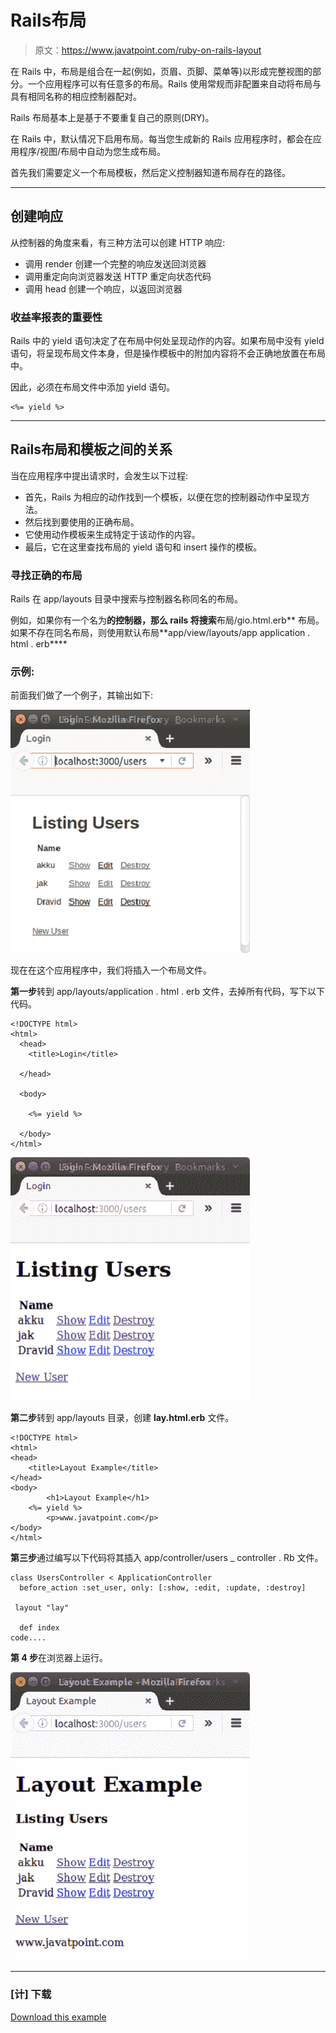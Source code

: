 # Rails布局

> 原文：<https://www.javatpoint.com/ruby-on-rails-layout>

在 Rails 中，布局是组合在一起(例如，页眉、页脚、菜单等)以形成完整视图的部分。一个应用程序可以有任意多的布局。Rails 使用常规而非配置来自动将布局与具有相同名称的相应控制器配对。

Rails 布局基本上是基于不要重复自己的原则(DRY)。

在 Rails 中，默认情况下启用布局。每当您生成新的 Rails 应用程序时，都会在应用程序/视图/布局中自动为您生成布局。

首先我们需要定义一个布局模板，然后定义控制器知道布局存在的路径。

* * *

## 创建响应

从控制器的角度来看，有三种方法可以创建 HTTP 响应:

*   调用 render 创建一个完整的响应发送回浏览器
*   调用重定向向浏览器发送 HTTP 重定向状态代码
*   调用 head 创建一个响应，以返回浏览器

### 收益率报表的重要性

Rails 中的 yield 语句决定了在布局中何处呈现动作的内容。如果布局中没有 yield 语句，将呈现布局文件本身，但是操作模板中的附加内容将不会正确地放置在布局中。

因此，必须在布局文件中添加 yield 语句。

```
<%= yield %>    

```

* * *

## Rails布局和模板之间的关系

当在应用程序中提出请求时，会发生以下过程:

*   首先，Rails 为相应的动作找到一个模板，以便在您的控制器动作中呈现方法。
*   然后找到要使用的正确布局。
*   它使用动作模板来生成特定于该动作的内容。
*   最后，它在这里查找布局的 yield 语句和 insert 操作的模板。

### 寻找正确的布局

Rails 在 app/layouts 目录中搜索与控制器名称同名的布局。

例如，如果你有一个名为**的控制器，那么 rails 将搜索**布局/gio.html.erb** 布局。如果不存在同名布局，则使用默认布局**app/view/layouts/app application . html . erb****

### 示例:

前面我们做了一个例子，其输出如下:

![Ruby on rails Layout 1](img/8a8c702932a808ca514cbd81b4de521d.png)

现在在这个应用程序中，我们将插入一个布局文件。

**第一步**转到 app/layouts/application . html . erb 文件，去掉所有代码，写下以下代码。

```
<!DOCTYPE html> 
<html> 
  <head> 
    <title>Login</title> 

  </head> 

  <body> 

    <%= yield %>	 

  </body> 
</html> 

```

![Ruby on rails Layout 2](img/f7b6fc06e4ebd37e02b7399624802d56.png)

**第二步**转到 app/layouts 目录，创建 **lay.html.erb** 文件。

```
<!DOCTYPE html> 
<html> 
<head> 
	<title>Layout Example</title> 
</head> 
<body> 
		<h1>Layout Example</h1> 
	<%= yield %> 
		<p>www.javatpoint.com</p>                                           
</body> 
</html>

```

**第三步**通过编写以下代码将其插入 app/controller/users _ controller . Rb 文件。

```
class UsersController < ApplicationController 
  before_action :set_user, only: [:show, :edit, :update, :destroy] 

 layout "lay" 

  def index
code....

```

**第 4 步**在浏览器上运行。

![Ruby on rails Layout 3](img/8f72cc1674a1c98562dba0a092fed6c4.png)

* * *

### [计] 下载

[Download this example](https://static.javatpoint.com/rubyonrails/src/layout.zip)